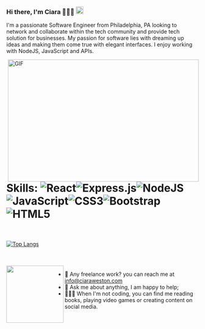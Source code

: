 ### Hi there, I'm Ciara 👩🏾‍💻 <img src="https://media.giphy.com/media/hvRJCLFzcasrR4ia7z/giphy.gif" width="20px">
I'm a passionate Software Engineer from Philadelphia, PA looking to network and collaborate within the tech community and provide tech solution for businesses. My passion for software lies with dreaming up ideas and making them come true with elegant interfaces. I enjoy working with NodeJS, JavaScript and APIs.

<img align="right" alt="GIF" src="https://user-images.githubusercontent.com/88999595/139790515-f98a3ee3-3057-4fcf-b6f7-46666b7d8d36.gif" width="500" height="320" />

# Skills: ![React](https://img.shields.io/badge/react-%2320232a.svg?style=for-the-badge&logo=react&logoColor=%2361DAFB)![Express.js](https://img.shields.io/badge/express.js-%23404d59.svg?style=for-the-badge&logo=express&logoColor=%2361DAFB)![NodeJS](https://img.shields.io/badge/node.js-6DA55F?style=for-the-badge&logo=node.js&logoColor=white)![JavaScript](https://img.shields.io/badge/javascript-%23323330.svg?style=for-the-badge&logo=javascript&logoColor=%23F7DF1E)![CSS3](https://img.shields.io/badge/css3-%231572B6.svg?style=for-the-badge&logo=css3&logoColor=white)![Bootstrap](https://img.shields.io/badge/bootstrap-%23563D7C.svg?style=for-the-badge&logo=bootstrap&logoColor=white)![HTML5](https://img.shields.io/badge/html5-%23E34F26.svg?style=for-the-badge&logo=html5&logoColor=white)
<br><br>
[![Top Langs](https://github-readme-stats.vercel.app/api/top-langs/?username=ciaraweston&layout=compact)](https://github.com/anuraghazra/github-readme-stats)



<!-- ![Ciara's GitHub stats](https://github-readme-stats.vercel.app/api?username=ciaraweston&show_icons=true&theme=radical) -->
<br><br>
<img align="left" width="150" height="150" src="https://github.com/M0nica/M0nica/blob/main/octomonica/m0nica-octocat-rotating.gif?raw=true"></a>
- 💼 Any freelance work? you can reach me at info@ciaraweston.com
- 💬 Ask me about anything, I am happy to help;
- 👩🏾‍💻 When I'm not coding, you can find me reading books, playing video games or creating content on social media.



<!--
**ciaraweston/ciaraweston** is a ✨ _special_ ✨ repository because its `README.md` (this file) appears on your GitHub profile.

Here are some ideas to get you started:

- 🔭 I’m currently working on ...
- 🌱 I’m currently learning ...
- 👯 I’m looking to collaborate on ...
- 🤔 I’m looking for help with ...
- 💬 Ask me about ...
- 📫 How to reach me: ...
- 😄 Pronouns: ...
- ⚡ Fun fact: ...
-->

